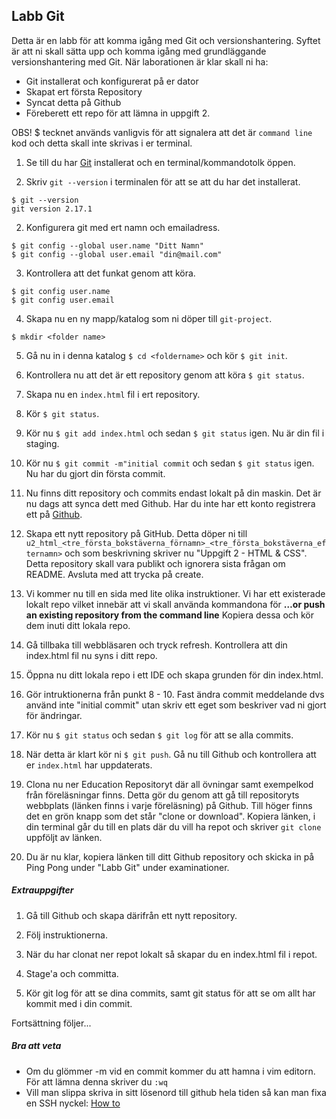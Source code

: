 ## Labb Git

Detta är en labb för att komma igång med Git och versionshantering. Syftet är att ni skall sätta upp och komma igång med grundläggande versionshantering med Git. När laborationen är klar skall ni ha:
* Git installerat och konfigurerat på er dator
* Skapat ert första Repository
* Syncat detta på Github
* Föreberett ett repo för att lämna in uppgift 2.

OBS! $ tecknet används vanligvis för att signalera att det är ```command line``` kod och detta skall inte skrivas i er terminal.

1. Se till du har [Git](https://git-scm.com/downloads) installerat och en terminal/kommandotolk öppen.

1. Skriv ```git --version``` i terminalen för att se att du har det installerat.

```
$ git --version
git version 2.17.1
```

2. Konfigurera git med ert namn och emailadress.
```
$ git config --global user.name "Ditt Namn"
$ git config --global user.email "din@mail.com"
```

3. Kontrollera att det funkat genom att köra.
```
$ git config user.name
$ git config user.email
```

4. Skapa nu en ny mapp/katalog som ni döper till ```git-project```.

```
$ mkdir <folder name>
```

5. Gå nu in i denna katalog ```$ cd <foldername>``` och kör ```$ git init```.

6. Kontrollera nu att det är ett repository genom att köra ```$ git status```.

7. Skapa nu en ```index.html``` fil i ert repository.

8. Kör ```$ git status```.

9. Kör nu ```$ git add index.html``` och sedan ```$ git status``` igen. Nu är din fil i staging.

10. Kör nu ```$ git commit -m"initial commit``` och sedan ```$ git status``` igen. Nu har du gjort din första commit.

11. Nu finns ditt repository och commits endast lokalt på din maskin. Det är nu dags att synca dett med Github. Har du inte har ett konto registrera ett på [Github](https://www.github.com).

12. Skapa ett nytt repository på GitHub. Detta döper ni till ```u2_html_<tre_första_bokstäverna_förnamn>_<tre_första_bokstäverna_efternamn>``` och som beskrivning skriver nu "Uppgift 2 - HTML & CSS". Detta repository skall vara publikt och ignorera sista frågan om README. Avsluta med att trycka på create.

13. Vi kommer nu till en sida med lite olika instruktioner. Vi har ett existerade lokalt repo vilket innebär att vi skall använda kommandona för **…or push an existing repository from the command line** Kopiera dessa och kör dem inuti ditt lokala repo.

14. Gå tillbaka till webbläsaren och tryck refresh. Kontrollera att din index.html fil nu syns i ditt repo.

15. Öppna nu ditt lokala repo i ett IDE och skapa grunden för din index.html.

16. Gör intruktionerna från punkt 8 - 10. Fast ändra commit meddelande dvs använd inte "initial commit" utan skriv ett eget som beskriver vad ni gjort för ändringar.

17. Kör nu ```$ git status``` och sedan ```$ git log``` för att se alla commits.

18. När detta är klart kör ni ```$ git push```. Gå nu till Github och kontrollera att er ```index.html``` har uppdaterats.

19. Clona nu ner Education Repositoryt där all övningar samt exempelkod från föreläsningar finns. Detta gör du genom att gå till repositoryts webbplats (länken finns i varje föreläsning) på Github. Till höger finns det en grön knapp som det står "clone or download". Kopiera länken, i din terminal går du till en plats där du vill ha repot och skriver ```git clone``` uppföljt av länken.

20. Du är nu klar, kopiera länken till ditt Github repository och skicka in på Ping Pong under "Labb Git" under examinationer.

##### Extrauppgifter

1. Gå till Github och skapa därifrån ett nytt repository.

1. Följ instruktionerna.

1. När du har clonat ner repot lokalt så skapar du en index.html fil i repot.

1. Stage'a och committa.

1. Kör git log för att se dina commits, samt git status för att se om allt har kommit med i din commit.

Fortsättning följer...

##### Bra att veta

* Om du glömmer -m vid en commit kommer du att hamna i vim editorn. För att lämna denna skriver du ```:wq```
* Vill man slippa skriva in sitt lösenord till github hela tiden så kan man fixa en SSH nyckel: [How to](https://help.github.com/articles/adding-a-new-ssh-key-to-your-github-account/)